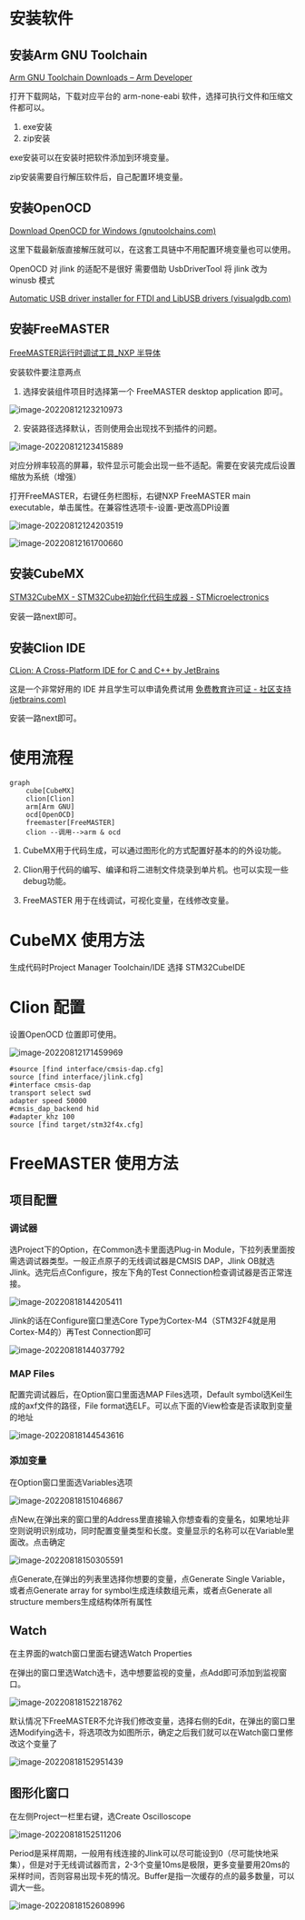 # 安装软件

## 安装Arm GNU Toolchain

[Arm GNU Toolchain Downloads – Arm Developer](https://developer.arm.com/downloads/-/arm-gnu-toolchain-downloads)

打开下载网站，下载对应平台的 arm-none-eabi 软件，选择可执行文件和压缩文件都可以。

1. exe安装
2. zip安装

exe安装可以在安装时把软件添加到环境变量。

zip安装需要自行解压软件后，自己配置环境变量。

## 安装OpenOCD

[Download OpenOCD for Windows (gnutoolchains.com)](https://gnutoolchains.com/arm-eabi/openocd/)

这里下载最新版直接解压就可以，在这套工具链中不用配置环境变量也可以使用。

OpenOCD 对 jlink 的适配不是很好 需要借助 UsbDriverTool 将 jlink 改为 winusb 模式

[Automatic USB driver installer for FTDI and LibUSB drivers (visualgdb.com)](https://visualgdb.com/UsbDriverTool/)


## 安装FreeMASTER

[FreeMASTER运行时调试工具_NXP 半导体](https://www.nxp.com.cn/design/software/development-software/freemaster-run-time-debugging-tool:FREEMASTER)

安装软件要注意两点

1. 选择安装组件项目时选择第一个 FreeMASTER desktop application 即可。

![image-20220812123210973](assets/image-20220812123210973.png)

2. 安装路径选择默认，否则使用会出现找不到插件的问题。

![image-20220812123415889](assets/image-20220812123415889.png)

对应分辨率较高的屏幕，软件显示可能会出现一些不适配。需要在安装完成后设置缩放为系统（增强）

打开FreeMASTER，右键任务栏图标，右键NXP FreeMASTER main executable，单击属性。在兼容性选项卡-设置-更改高DPI设置

![image-20220812124203519](assets/image-20220812124203519.png)

![image-20220812161700660](assets/image-20220812161700660.png)

## 安装CubeMX

[STM32CubeMX - STM32Cube初始化代码生成器 - STMicroelectronics](https://www.st.com/zh/development-tools/stm32cubemx.html)

安装一路next即可。

## 安装Clion IDE

[CLion: A Cross-Platform IDE for C and C++ by JetBrains](https://www.jetbrains.com/clion/)

这是一个非常好用的 IDE 并且学生可以申请免费试用 [免费教育许可证 - 社区支持 (jetbrains.com)](https://www.jetbrains.com/zh-cn/community/education/#students)

安装一路next即可。

# 使用流程

```mermaid
graph 
    cube[CubeMX]
    clion[Clion]
    arm[Arm GNU]
    ocd[OpenOCD]
    freemaster[FreeMASTER]
    clion --调用-->arm & ocd

```

1. CubeMX用于代码生成，可以通过图形化的方式配置好基本的的外设功能。

2. Clion用于代码的编写、编译和将二进制文件烧录到单片机。也可以实现一些debug功能。

3. FreeMASTER 用于在线调试，可视化变量，在线修改变量。

# CubeMX 使用方法

生成代码时Project Manager  Toolchain/IDE 选择 STM32CubeIDE

# Clion 配置

设置OpenOCD 位置即可使用。

![image-20220812171459969](assets/image-20220812171459969.png)

```openocd
#source [find interface/cmsis-dap.cfg]
source [find interface/jlink.cfg]
#interface cmsis-dap
transport select swd
adapter speed 50000
#cmsis_dap_backend hid
#adapter_khz 100
source [find target/stm32f4x.cfg]
```



# FreeMASTER 使用方法

## 项目配置

### 调试器

选Project下的Option，在Common选卡里面选Plug-in Module，下拉列表里面按需选调试器类型。一般正点原子的无线调试器是CMSIS DAP，Jlink OB就选Jlink。选完后点Configure，按左下角的Test Connection检查调试器是否正常连接。

![image-20220818144205411](assets/image-20220818144205411.png)

Jlink的话在Configure窗口里选Core Type为Cortex-M4（STM32F4就是用Cortex-M4的）再Test Connection即可

![image-20220818144037792](assets/image-20220818144037792.png)



### MAP Files

配置完调试器后，在Option窗口里面选MAP Files选项，Default symbol选Keil生成的axf文件的路径，File format选ELF。可以点下面的View检查是否读取到变量的地址

![image-20220818144543616](assets/image-20220818144543616.png)



### 添加变量

在Option窗口里面选Variables选项

![image-20220818151046867](assets/image-20220818151046867.png)

点New,在弹出来的窗口里的Address里直接输入你想查看的变量名，如果地址非空则说明识别成功，同时配置变量类型和长度。变量显示的名称可以在Variable里面改。点击确定

![image-20220818150305591](assets/image-20220818150305591.png)

点Generate,在弹出的列表里选择你想要的变量，点Generate Single Variable，或者点Generate array for symbol生成连续数组元素，或者点Generate all structure members生成结构体所有属性



## Watch

在主界面的watch窗口里面右键选Watch Properties

在弹出的窗口里选Watch选卡，选中想要监视的变量，点Add即可添加到监视窗口。

![image-20220818152218762](assets/image-20220818152218762.png)

默认情况下FreeMASTER不允许我们修改变量，选择右侧的Edit，在弹出的窗口里选Modifying选卡，将选项改为如图所示，确定之后我们就可以在Watch窗口里修改这个变量了

![image-20220818152951439](assets/image-20220818152951439.png)

## 图形化窗口

在左侧Project一栏里右键，选Create Oscilloscope

![image-20220818152511206](assets/image-20220818152511206.png)

Period是采样周期，一般用有线连接的Jlink可以尽可能设到0（尽可能快地采集），但是对于无线调试器而言，2-3个变量10ms是极限，更多变量要用20ms的采样时间，否则容易出现卡死的情况。Buffer是指一次缓存的点的最多数量，可以调大一些。

![image-20220818152608996](assets/image-20220818152608996.png)
